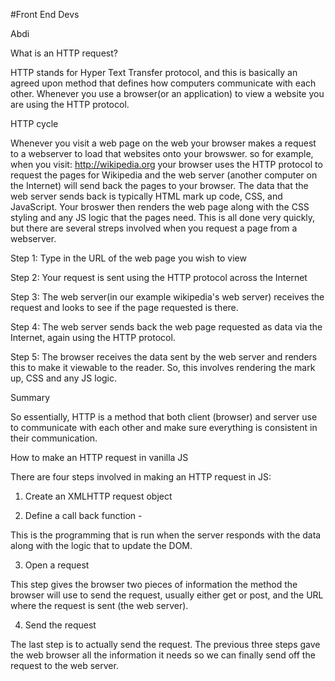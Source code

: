 #Front End Devs

Abdi 

What is an HTTP request? 

HTTP stands for Hyper Text Transfer protocol, and this is basically an agreed upon method that defines how computers communicate with each other. Whenever you use a browser(or an application) to view a website you are using the HTTP protocol. 

HTTP cycle 

Whenever you visit a web page on the web your browser makes a request to a webserver to load that websites onto your browswer. so for example, when you visit: http://wikipedia.org your browser uses the HTTP protocol to request the pages for Wikipedia and the web server (another computer on the Internet) will send back the pages to your browser. The data that the web server sends back is typically HTML mark up code, CSS, and JavaScript. Your broswer then renders the web page along with the CSS styling and any JS logic that the pages need. This is all done very quickly, but there are several streps involved when you request a page from a webserver. 

Step 1: Type in the URL of the web page you wish to view

Step 2: Your request is sent using the HTTP protocol across the Internet 

Step 3: The web server(in our example wikipedia's web server) receives the request and looks to see if the page requested is there. 

Step 4: The web server sends back the web page requested as data via the Internet, again using the HTTP protocol. 

Step 5: The browser receives the data sent by the web server and renders this to make it viewable to the reader. So, this involves rendering the mark up, CSS and any JS logic. 

Summary 

So essentially, HTTP is a method that both client (browser) and server use to communicate with each other and make sure everything is consistent in their communication. 

How to make an HTTP request in vanilla JS

There are four steps involved in making an HTTP request in JS: 

1. Create an XMLHTTP request object 

2. Define a call back function -

This is the programming that is run when the server responds with the data along with the logic that to update the DOM. 

3. Open a request 

This step gives the browser two pieces of information  the method the browser will use to send the request, usually either get or post, and the URL where the request is sent (the web server). 

4. Send the request 

The last step is to actually send the request. The previous three steps gave the web browser all the information it needs so we can finally send off the request to the web server.
